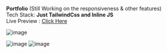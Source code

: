   **Portfolio** (Still Working on the responsiveness & other features)
    <br>
    Tech Stack: **Just TailwindCss and Inline JS**
    <br>
  Live Preview : [Click Here](https://my-portfolio-msss.netlify.app)
  


![image](https://github.com/user-attachments/assets/427dd82c-01eb-4b0b-91be-a2f358b134f1)

![image](https://github.com/user-attachments/assets/a9792dd9-df0d-47c1-a64d-63eb03878bf2)
![image](https://github.com/user-attachments/assets/a852698f-0de9-4289-a373-4b8576a78456)


